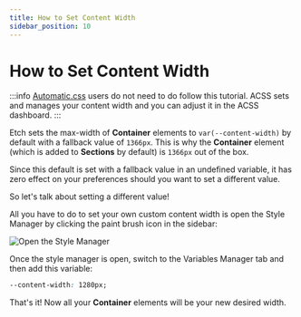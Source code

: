 ```yaml
---
title: How to Set Content Width
sidebar_position: 10
---
```


# How to Set Content Width

:::info
[Automatic.css](https://automaticcss.com) users do not need to do follow this tutorial. ACSS sets and manages your content width and you can adjust it in the ACSS dashboard.
:::

Etch sets the max-width of **Container** elements to `var(--content-width)` by default with a fallback value of `1366px`. This is why the **Container** element (which is added to **Sections** by default) is `1366px` out of the box.

Since this default is set with a fallback value in an undefined variable, it has zero effect on your preferences should you want to set a different value.

So let's talk about setting a different value!

All you have to do to set your own custom content width is open the Style Manager by clicking the paint brush icon in the sidebar:

![Open the Style Manager](../../interface/img/style-manager.avif)

Once the style manager is open, switch to the Variables Manager tab and then add this variable:

```css
--content-width: 1280px;
```

That's it! Now all your **Container** elements will be your new desired width.